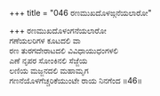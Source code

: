 +++
title = "046 ರಣಮುಖದೊಳಙ್ಗನೆಯಲಾರೋ"

+++
ರಣಮುಖದೊಳಂಗನೆಯಲಾರೋ  
ಗಣೆಯಲರಿಗಳ ಕೂಟದಲಿ ವಾ  
ರಣ ತುರಗದೇರಾಟದಲಿ ವಿವಿಧಾಯುಧಂಗಳಲಿ  
ಎಣೆ ನೃಪರ ಸೋಂಕಿನಲಿ ಸೆಜ್ಜೆಯ  
ಲಣಿಯ ಮಜ್ಜನದಲಿ ಮಹಾಮೃಗ  
ಗಣನೆಯೊಳಗೆಚ್ಚರಿಕೆಯುಂಟೇ ರಾಯ ನಿನಗೆಂದ     ॥46॥
